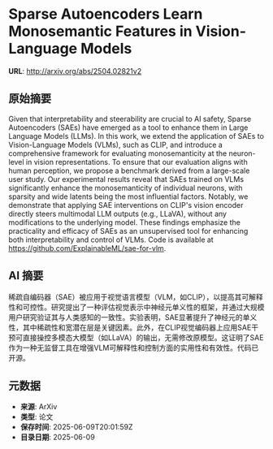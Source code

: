 # Sparse Autoencoders Learn Monosemantic Features in Vision-Language Models

**URL**: http://arxiv.org/abs/2504.02821v2

## 原始摘要

Given that interpretability and steerability are crucial to AI safety, Sparse
Autoencoders (SAEs) have emerged as a tool to enhance them in Large Language
Models (LLMs). In this work, we extend the application of SAEs to
Vision-Language Models (VLMs), such as CLIP, and introduce a comprehensive
framework for evaluating monosemanticity at the neuron-level in vision
representations. To ensure that our evaluation aligns with human perception, we
propose a benchmark derived from a large-scale user study. Our experimental
results reveal that SAEs trained on VLMs significantly enhance the
monosemanticity of individual neurons, with sparsity and wide latents being the
most influential factors. Notably, we demonstrate that applying SAE
interventions on CLIP's vision encoder directly steers multimodal LLM outputs
(e.g., LLaVA), without any modifications to the underlying model. These
findings emphasize the practicality and efficacy of SAEs as an unsupervised
tool for enhancing both interpretability and control of VLMs. Code is available
at https://github.com/ExplainableML/sae-for-vlm.


## AI 摘要

稀疏自编码器（SAE）被应用于视觉语言模型（VLM，如CLIP），以提高其可解释性和可控性。研究提出了一种评估视觉表示中神经元单义性的框架，并通过大规模用户研究验证其与人类感知的一致性。实验表明，SAE显著提升了神经元的单义性，其中稀疏性和宽潜在层是关键因素。此外，在CLIP视觉编码器上应用SAE干预可直接操控多模态大模型（如LLaVA）的输出，无需修改原模型。这证明了SAE作为一种无监督工具在增强VLM可解释性和控制方面的实用性和有效性。代码已开源。

## 元数据

- **来源**: ArXiv
- **类型**: 论文
- **保存时间**: 2025-06-09T20:01:59Z
- **目录日期**: 2025-06-09
